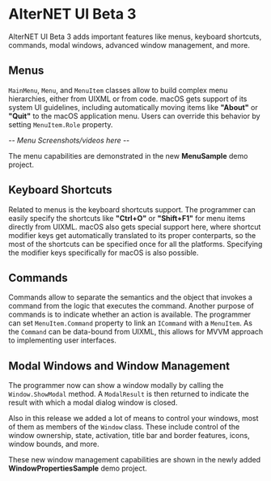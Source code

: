 # AlterNET UI Beta 3

AlterNET UI Beta 3 adds important features like menus, keyboard shortcuts, commands, modal windows, advanced window
management, and more.

## Menus

`MainMenu`, `Menu`, and `MenuItem` classes allow to build complex menu hierarchies, either from UIXML or from code.
macOS gets support of its system UI guidelines, including automatically moving items like **"About"** or **"Quit"** to
the macOS application menu. Users can override this behavior by setting `MenuItem.Role` property.

*-- Menu Screenshots/videos here --*

The menu capabilities are demonstrated in the new **MenuSample** demo project.

## Keyboard Shortcuts

Related to menus is the keyboard shortcuts support. The programmer can easily specify the shortcuts like **"Ctrl+O"** or
**"Shift+F1"** for menu items directly from UIXML. macOS also gets special support here, where shortcut modifier keys
get automatically translated to its proper conterparts, so the most of the shortcuts can be specified once for all the
platforms. Specifying the modifier keys specifically for macOS is also possible.

## Commands

Commands allow to separate the semantics and the object that invokes a command from the logic that executes the command.
Another purpose of commands is to indicate whether an action is available. The programmer can set `MenuItem.Command`
property to link an `ICommand` with a `MenuItem`. As the `Command` can be data-bound from UIXML, this allows for MVVM
approach to implementing user interfaces.

## Modal Windows and Window Management

The programmer now can show a window modally by calling the `Window.ShowModal` method. A `ModalResult` is then returned to
indicate the result with which a modal dialog window is closed.

Also in this release we added a lot of means to control your windows, most of them as members of the `Window` class. These
include control of the window ownership, state, activation, title bar and border features, icons, window bounds, and more.

These new window management capabilities are shown in the newly added **WindowPropertiesSample** demo project.